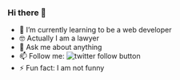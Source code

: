 ### Hi there 👋

- 🌱 I’m currently learning to be a web developer
- 🤓 Actually I am a lawyer
- 💬 Ask me about anything 
- 📫 Follow me: ![twitter follow button](https://img.shields.io/twitter/follow/carolinchenhh?style=social)
- ⚡ Fun fact: I am not funny
